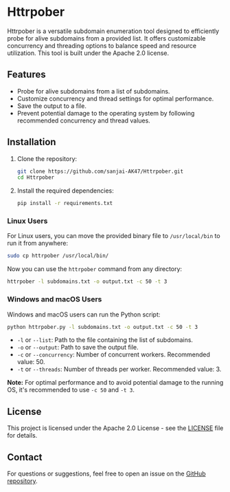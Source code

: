 # Httrpober

Httrpober is a versatile subdomain enumeration tool designed to efficiently probe for alive subdomains from a provided list. It offers customizable concurrency and threading options to balance speed and resource utilization. This tool is built under the Apache 2.0 license.

## Features

- Probe for alive subdomains from a list of subdomains.
- Customize concurrency and thread settings for optimal performance.
- Save the output to a file.
- Prevent potential damage to the operating system by following recommended concurrency and thread values.

## Installation

1. Clone the repository:
   ```bash
   git clone https://github.com/sanjai-AK47/Httrpober.git
   cd Httrpober
   ```

2. Install the required dependencies:
   ```bash
   pip install -r requirements.txt
   ```

### Linux Users

For Linux users, you can move the provided binary file to `/usr/local/bin` to run it from anywhere:

```bash
sudo cp httrpober /usr/local/bin/
```

Now you can use the `httrpober` command from any directory:

```bash
httrpober -l subdomains.txt -o output.txt -c 50 -t 3
```

### Windows and macOS Users

Windows and macOS users can run the Python script:

```bash
python httrpober.py -l subdomains.txt -o output.txt -c 50 -t 3
```

- `-l` or `--list`: Path to the file containing the list of subdomains.
- `-o` or `--output`: Path to save the output file.
- `-c` or `--concurrency`: Number of concurrent workers. Recommended value: 50.
- `-t` or `--threads`: Number of threads per worker. Recommended value: 3.

**Note:** For optimal performance and to avoid potential damage to the running OS, it's recommended to use `-c 50` and `-t 3`.

## License

This project is licensed under the Apache 2.0 License - see the [LICENSE](LICENSE) file for details.

## Contact

For questions or suggestions, feel free to open an issue on the [GitHub repository](https://github.com/sanjai-AK47/Httrpober).
